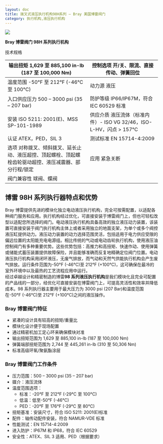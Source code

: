 ```yaml
---
layout: doc
title: 拨叉式液压执行机构98H系列 – Bray 美国博雷阀门
category: 执行机构,液压执行机构
---
```


![](/2022/10/download-7-1.png)

**Bray 博雷阀门 98H 系列执行机构**

技术规格

| 输出扭矩 1,629 至 885,100 in-lb (187 至 100,000 Nm)                                                    | 控制选项 开/关、限流、直接传动、弹簧回位                            |
| ------------------------------------------------------------------------------------------------------ | ------------------------------------------------------------------- |
| 温度范围 \-50°F 至 212°F (-46°C 至 100°C)                                                              | 动力源 液压                                                         |
| 入口供应压力 500 – 3000 psi (35 – 207 bar)                                                             | 防护等级 IP66/IP67M，符合 IEC 60529 标准                            |
| 安装 ISO 5211: 2001(E)、MSS SP-101-1989                                                                | 供应介质 液压流体（标准内件）- ISO VG 32/46，ISO-L-HV，闪点 > 157°C |
| 认证 ATEX，PED，SIL 3                                                                                  | 测试标准 EN 15714-4:2009                                            |
| 选项 对称拨叉、倾斜拨叉、延长止动、液压超控、顶起螺栓、顶起螺栓齿轮驱动超控、液压减震器、部分行程/锁定 | 应用 紧急关断                                                       |
| 阀门兼容性 球阀、蝶阀                                                                                  |                                                                     |

## 博雷 98H 系列执行器特点和优势

Bray 博雷提供先进的模块化独立电动液压执行机构，完全可按需配置，以适配各种阀门服务和应用。执行机构经过优化，可直接安装于博雷阀门上，但也可轻松改型以适配您所选择的阀门。电动液压执行机构具备高效的独立液压动力装置，该装置可直接安装于阀门执行机构主体上或者采用独立的地面支架，为单个或多个阀控液压缸提供动力。液压动力装置的动力选择范围灵活，包括适用于电力供应受限的偏远位置的太阳能充电电源组。相比传统的气动或电动齿轮执行机构，使用液压油控制阀门有多种重要优势。这些优势包括：高推力和高扭矩、快速作动、使用弹簧或储能式蓄压装置提供故障保险，并且能够准确而反复地精确定位阀门位置。电动液压执行机构采用闭环液压，无废气排放，而气动和天然气供能执行机构会产生废气排放。运行条件范围为-50°F (-46°C)至 212°F (+100°C)，这可确保在最冷的室外环境中以及最热的工艺流程应用中运行。  
经过卓越设计和精密制造的博雷**98 系列液压执行机构**是我们模块化且完全可配置的产品线的一部分，经优化可直接安装在博雷阀门上，可提高灵活性和效率并降低成本。98 系列执行器主要用于最大压力为 3000 psi (207 Bar)和温度范围在-50°F (-46°C)至 212°F (+100°C)之间的液压操作。

### **Bray 博雷阀门**特征

- 紧凑的设计具有较高的扭矩/重量比
- 模块化设计便于现场配置
- 通过精密机加工定心环来确保模块对准
- 输出扭矩范围为 1,629 至 885,100 in-lb (187 至 100,000 Nm)
- 弹簧端部扭矩范围为 2,744 至 445,261 in-lb (310 至 50,306 Nm)
- 标准高级环氧/聚氨酯涂层

### **Bray 博雷阀门**工作条件

- 压力范围：500 – 3000 psi (35 – 207 bar)
- 媒介：液压流体
- 温度范围选项：
  - 标准：-20°F 至 212°F (-29°C 至 100°C)
  - 低温：低至-50°F (-46°C)
  - PED：-20°F 至 176°F (-29°C 至 80°C)
- 扭矩基准：安装尺寸，符合 ISO 5211: 2001(E)标准
- 配件：轴传动配件安装，符合 NAMUR-VDE 标准
- 性能测试：EN 15714-4:2009
- 进入防护：IP67M 和 IP68，符合 IEC 60529
- 安全性：ATEX、SIL 3 适用、PED（根据要求）
